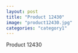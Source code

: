 ```yaml
---
layout: post
title: "Product 12430"
image: "product12430.jpg"
categories: "category1"
---
```

Product 12430
